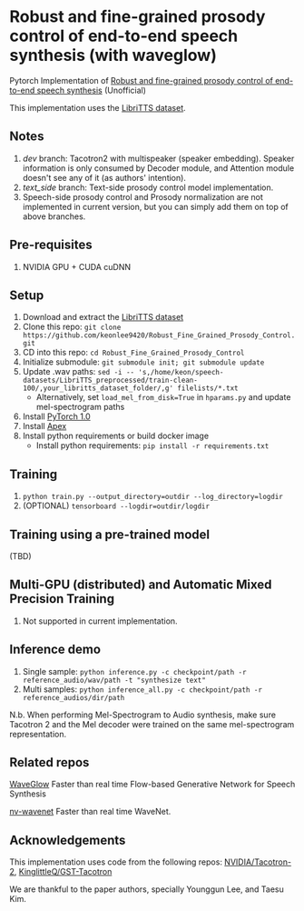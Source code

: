 # Robust and fine-grained prosody control of end-to-end speech synthesis (with waveglow)

Pytorch Implementation of [Robust and fine-grained prosody control of end-to-end speech synthesis](https://arxiv.org/abs/1811.02122) (Unofficial)

This implementation uses the [LibriTTS dataset](https://openslr.org/60/).

## Notes
1. *dev* branch: Tacotron2 with multispeaker (speaker embedding). Speaker information is only consumed by Decoder module, and Attention module doesn't see any of it (as authors' intention).
2. *text_side* branch: Text-side prosody control model implementation.
3. Speech-side prosody control and Prosody normalization are not implemented in current version, but you can simply add them on top of above branches.

## Pre-requisites
1. NVIDIA GPU + CUDA cuDNN

## Setup
1. Download and extract the [LibriTTS dataset](https://openslr.org/60/)
2. Clone this repo: `git clone https://github.com/keonlee9420/Robust_Fine_Grained_Prosody_Control.git`
3. CD into this repo: `cd Robust_Fine_Grained_Prosody_Control`
4. Initialize submodule: `git submodule init; git submodule update`
5. Update .wav paths: `sed -i -- 's,/home/keon/speech-datasets/LibriTTS_preprocessed/train-clean-100/,your_libritts_dataset_folder/,g' filelists/*.txt`
    - Alternatively, set `load_mel_from_disk=True` in `hparams.py` and update mel-spectrogram paths 
6. Install [PyTorch 1.0]
7. Install [Apex]
8. Install python requirements or build docker image 
    - Install python requirements: `pip install -r requirements.txt`

## Training
1. `python train.py --output_directory=outdir --log_directory=logdir`
2. (OPTIONAL) `tensorboard --logdir=outdir/logdir`

## Training using a pre-trained model
(TBD)

## Multi-GPU (distributed) and Automatic Mixed Precision Training
1. Not supported in current implementation.

## Inference demo
1. Single sample: `python inference.py -c checkpoint/path -r reference_audio/wav/path -t "synthesize text"`
4. Multi samples: `python inference_all.py -c checkpoint/path -r reference_audios/dir/path`

N.b.  When performing Mel-Spectrogram to Audio synthesis, make sure Tacotron 2
and the Mel decoder were trained on the same mel-spectrogram representation. 


## Related repos
[WaveGlow](https://github.com/NVIDIA/WaveGlow) Faster than real time Flow-based
Generative Network for Speech Synthesis

[nv-wavenet](https://github.com/NVIDIA/nv-wavenet/) Faster than real time
WaveNet.

## Acknowledgements
This implementation uses code from the following repos: [NVIDIA/Tacotron-2](ttps://github.com/NVIDIA/tacotron2), [KinglittleQ/GST-Tacotron](https://github.com/KinglittleQ/GST-Tacotron)

We are thankful to the paper authors, specially Younggun Lee, and Taesu Kim.

[WaveGlow]: https://drive.google.com/open?id=1rpK8CzAAirq9sWZhe9nlfvxMF1dRgFbF
[pytorch 1.0]: https://github.com/pytorch/pytorch#installation
[Apex]: https://github.com/nvidia/apex
[AMP]: https://github.com/NVIDIA/apex/tree/master/apex/amp